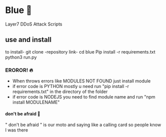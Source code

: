 # Blue 🌠 
Layer7 DDoS Attack Scripts
## use and install
to install-
git clone -repository link-
cd blue
Pip install -r requirements.txt
python3 run.py
### EROROR! 🔥
- When throws errors like MODULES NOT FOUND just install module 
- if error code is PYTHON mostly u need run "pip install -r requirements.txt" in the directory of the folder
- if error code is NODEJS you need to find module name and run "npm install MODULENAME"

#### don't be afraid 📛
" don't be afraid " is our moto and saying like a calling card so people know I was there
